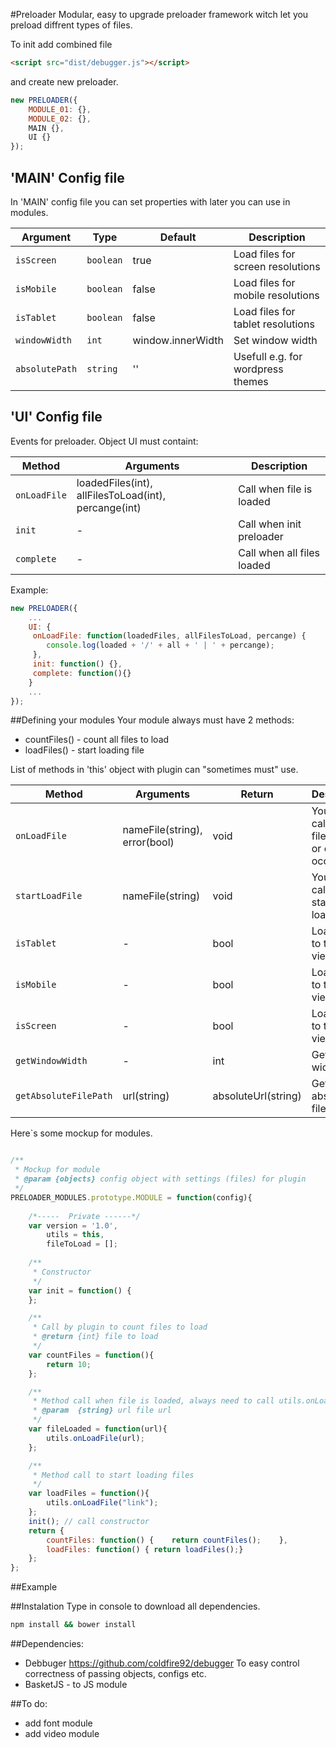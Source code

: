 #Preloader
Modular, easy to upgrade preloader framework witch let you preload diffrent types of files.

To init add combined file
```html
<script src="dist/debugger.js"></script>
```
and create new preloader.
```js
new PRELOADER({
    MODULE_01: {},
    MODULE_02: {},
    MAIN {},
    UI {}
});
```
## 'MAIN' Config file
In 'MAIN' config file you can set properties with later you can use in modules.

| Argument | Type | Default | Description
|--------|---------|------|------
| `isScreen` | `boolean` | true | Load files for screen resolutions
| `isMobile` | `boolean` | false | Load files for mobile resolutions
| `isTablet` | `boolean` |  false | Load files for tablet resolutions
| `windowWidth` | `int` | window.innerWidth | Set window width
| `absolutePath` | `string` | '' | Usefull e.g. for wordpress themes

## 'UI' Config file
Events for preloader. Object UI must containt:

| Method | Arguments | Description
|--------|---------|------
| `onLoadFile` | loadedFiles(int), allFilesToLoad(int), percange(int) | Call when file is loaded
| `init` | - | Call when init preloader
| `complete` | - | Call when all files loaded

Example:
```js
new PRELOADER({
    ...
    UI: {
     onLoadFile: function(loadedFiles, allFilesToLoad, percange) {
        console.log(loaded + '/' + all + ' | ' + percange);
     },
     init: function() {},
     complete: function(){}
    }
    ...
});
```

##Defining your modules
Your module always must have 2 methods:
- countFiles() - count all files to load
- loadFiles() - start loading file

List of methods in 'this' object with plugin can "sometimes must" use.

| Method | Arguments | Return | Description
|--------|---------|------|---
| `onLoadFile` | nameFile(string), error(bool) | void | You must call when file loaded or error occure
| `startLoadFile` | nameFile(string) | void | You must call when start loading file
| `isTablet` | - | bool | Load files to tablet view
| `isMobile` | - | bool | Load files to tablet view
| `isScreen` | - | bool | Load files to tablet view
| `getWindowWidth` | - | int | Get window width
| `getAbsoluteFilePath` | url(string) | absoluteUrl(string) | Get absolute file url

Here`s some mockup for modules.

```js

/**
 * Mockup for module
 * @param {objects} config object with settings (files) for plugin
 */
PRELOADER_MODULES.prototype.MODULE = function(config){
	
	/*-----  Private ------*/
	var version = '1.0',
		utils = this,
		fileToLoad = [];
		
	/**
	 * Constructor
	 */
	var init = function() {
	};

	/**
	 * Call by plugin to count files to load
	 * @return {int} file to load
	 */
	var countFiles = function(){
		return 10;
	};

	/**
	 * Method call when file is loaded, always need to call utils.onLoadFile(url);
	 * @param  {string} url file url
	 */
	var fileLoaded = function(url){
		utils.onLoadFile(url);
	};

	/**
	 * Method call to start loading files
	 */
	var loadFiles = function(){
		utils.onLoadFile("link");
	};
	init(); // call constructor
	return {
		countFiles: function() {	return countFiles();	},
		loadFiles: function() { return loadFiles();}
	};
};
```

##Example


##Instalation
Type in console to download all dependencies.
```Bash
npm install && bower install
```

##Dependencies:
- Debbuger https://github.com/coldfire92/debugger To easy control correctness of passing objects, configs etc.
- BasketJS - to JS module

##To do:
- add font module
- add video module
